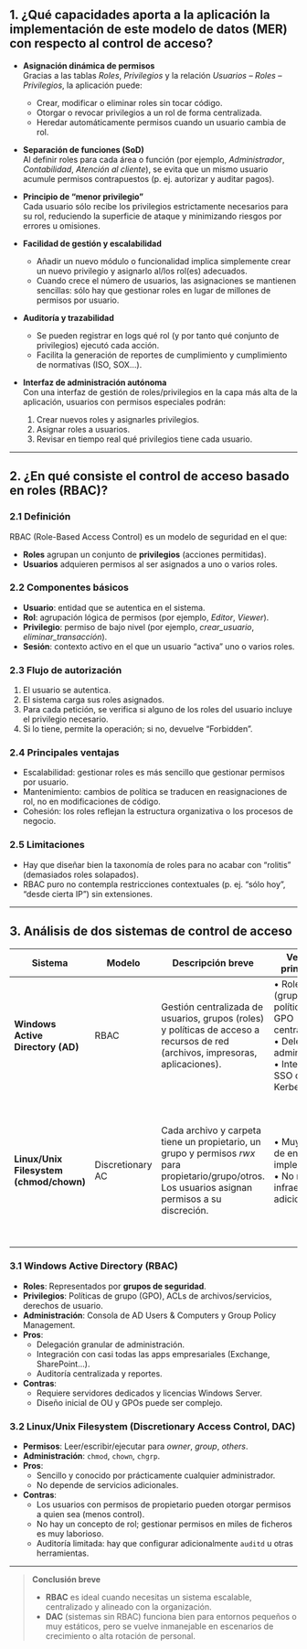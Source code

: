 ## 1. ¿Qué capacidades aporta a la aplicación la implementación de este modelo de datos (MER) con respecto al control de acceso?

- **Asignación dinámica de permisos**  
  Gracias a las tablas _Roles_, _Privilegios_ y la relación _Usuarios – Roles – Privilegios_, la aplicación puede:
  - Crear, modificar o eliminar roles sin tocar código.
  - Otorgar o revocar privilegios a un rol de forma centralizada.
  - Heredar automáticamente permisos cuando un usuario cambia de rol.

- **Separación de funciones (SoD)**  
  Al definir roles para cada área o función (por ejemplo, _Administrador_, _Contabilidad_, _Atención al cliente_), se evita que un mismo usuario acumule permisos contrapuestos (p. ej. autorizar y auditar pagos).

- **Principio de “menor privilegio”**  
  Cada usuario sólo recibe los privilegios estrictamente necesarios para su rol, reduciendo la superficie de ataque y minimizando riesgos por errores u omisiones.

- **Facilidad de gestión y escalabilidad**  
  - Añadir un nuevo módulo o funcionalidad implica simplemente crear un nuevo privilegio y asignarlo al/los rol(es) adecuados.  
  - Cuando crece el número de usuarios, las asignaciones se mantienen sencillas: sólo hay que gestionar roles en lugar de millones de permisos por usuario.

- **Auditoría y trazabilidad**  
  - Se pueden registrar en logs qué rol (y por tanto qué conjunto de privilegios) ejecutó cada acción.  
  - Facilita la generación de reportes de cumplimiento y cumplimiento de normativas (ISO, SOX…).

- **Interfaz de administración autónoma**  
  Con una interfaz de gestión de roles/privilegios en la capa más alta de la aplicación, usuarios con permisos especiales podrán:
  1. Crear nuevos roles y asignarles privilegios.  
  2. Asignar roles a usuarios.  
  3. Revisar en tiempo real qué privilegios tiene cada usuario.

---

## 2. ¿En qué consiste el control de acceso basado en roles (RBAC)?

### 2.1 Definición  
RBAC (Role-Based Access Control) es un modelo de seguridad en el que:
- **Roles** agrupan un conjunto de **privilegios** (acciones permitidas).  
- **Usuarios** adquieren permisos al ser asignados a uno o varios roles.

### 2.2 Componentes básicos  
- **Usuario**: entidad que se autentica en el sistema.  
- **Rol**: agrupación lógica de permisos (por ejemplo, _Editor_, _Viewer_).  
- **Privilegio**: permiso de bajo nivel (por ejemplo, _crear_usuario_, _eliminar_transacción_).  
- **Sesión**: contexto activo en el que un usuario “activa” uno o varios roles.

### 2.3 Flujo de autorización  
1. El usuario se autentica.  
2. El sistema carga sus roles asignados.  
3. Para cada petición, se verifica si alguno de los roles del usuario incluye el privilegio necesario.  
4. Si lo tiene, permite la operación; si no, devuelve “Forbidden”.

### 2.4 Principales ventajas  
- Escalabilidad: gestionar roles es más sencillo que gestionar permisos por usuario.  
- Mantenimiento: cambios de política se traducen en reasignaciones de rol, no en modificaciones de código.  
- Cohesión: los roles reflejan la estructura organizativa o los procesos de negocio.

### 2.5 Limitaciones  
- Hay que diseñar bien la taxonomía de roles para no acabar con “rolitis” (demasiados roles solapados).  
- RBAC puro no contempla restricciones contextuales (p. ej. “sólo hoy”, “desde cierta IP”) sin extensiones.

---

## 3. Análisis de dos sistemas de control de acceso

| Sistema                                | Modelo            | Descripción breve                                                                                                                                      | Ventajas principales                                                                                                                     | Desventajas principales                                                                                                                   |
|----------------------------------------|-------------------|--------------------------------------------------------------------------------------------------------------------------------------------------------|-------------------------------------------------------------------------------------------------------------------------------------------|-------------------------------------------------------------------------------------------------------------------------------------------|
| **Windows Active Directory (AD)**      | RBAC              | Gestión centralizada de usuarios, grupos (roles) y políticas de acceso a recursos de red (archivos, impresoras, aplicaciones).                          | • Roles (grupos) y políticas de GPO centralizadas<br>• Delegación administrativa<br>• Integración SSO con Kerberos                         | • Curva de aprendizaje en diseño de OU y GPO<br>• Coste de licenciamiento y complejidad en entornos híbridos                             |
| **Linux/Unix Filesystem (chmod/chown)**| Discretionary AC  | Cada archivo y carpeta tiene un propietario, un grupo y permisos _rwx_ para propietario/grupo/otros. Los usuarios asignan permisos a su discreción.   | • Muy sencillo de entender e implementar<br>• No requiere infraestructura adicional                                                       | • Los permisos se gestionan archivo a archivo<br>• Difícil de escalar en entornos grandes<br>• Carece de separación de funciones y auditoría |

### 3.1 Windows Active Directory (RBAC)
- **Roles**: Representados por **grupos de seguridad**.  
- **Privilegios**: Políticas de grupo (GPO), ACLs de archivos/servicios, derechos de usuario.  
- **Administración**: Consola de AD Users & Computers y Group Policy Management.  
- **Pros**:  
  - Delegación granular de administración.  
  - Integración con casi todas las apps empresariales (Exchange, SharePoint…).  
  - Auditoría centralizada y reportes.  
- **Contras**:  
  - Requiere servidores dedicados y licencias Windows Server.  
  - Diseño inicial de OU y GPOs puede ser complejo.  

### 3.2 Linux/Unix Filesystem (Discretionary Access Control, DAC)
- **Permisos**: Leer/escribir/ejecutar para _owner_, _group_, _others_.  
- **Administración**: `chmod`, `chown`, `chgrp`.  
- **Pros**:  
  - Sencillo y conocido por prácticamente cualquier administrador.  
  - No depende de servicios adicionales.  
- **Contras**:  
  - Los usuarios con permisos de propietario pueden otorgar permisos a quien sea (menos control).  
  - No hay un concepto de rol; gestionar permisos en miles de ficheros es muy laborioso.  
  - Auditoría limitada: hay que configurar adicionalmente `auditd` u otras herramientas.

---

> **Conclusión breve**  
> - **RBAC** es ideal cuando necesitas un sistema escalable, centralizado y alineado con la organización.  
> - **DAC** (sistemas sin RBAC) funciona bien para entornos pequeños o muy estáticos, pero se vuelve inmanejable en escenarios de crecimiento o alta rotación de personal.
